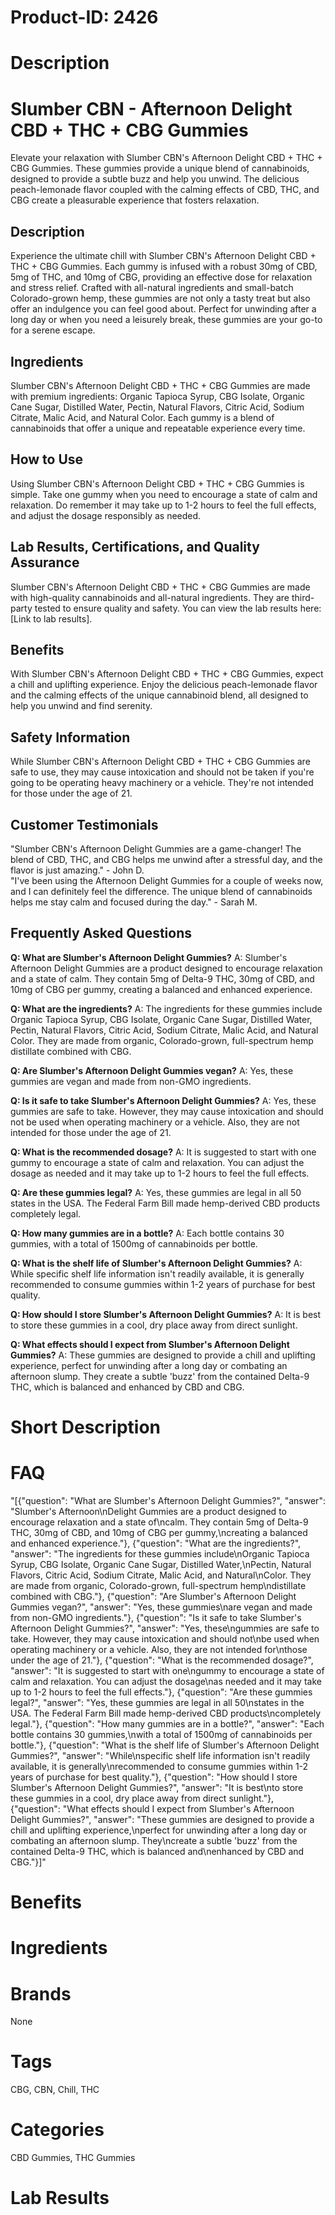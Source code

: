# Product-ID: 2426

# Description

<h1>Slumber CBN - Afternoon Delight CBD + THC + CBG Gummies</h1>
<p>Elevate your relaxation with Slumber CBN's Afternoon Delight CBD + THC + CBG Gummies. These gummies provide a unique blend of cannabinoids, designed to provide a subtle buzz and help you unwind. The delicious peach-lemonade flavor coupled with the calming effects of CBD, THC, and CBG create a pleasurable experience that fosters relaxation.</p>
<h2>Description</h2>
<p>Experience the ultimate chill with Slumber CBN's Afternoon Delight CBD + THC + CBG Gummies. Each gummy is infused with a robust 30mg of CBD, 5mg of THC, and 10mg of CBG, providing an effective dose for relaxation and stress relief. Crafted with all-natural ingredients and small-batch Colorado-grown hemp, these gummies are not only a tasty treat but also offer an indulgence you can feel good about. Perfect for unwinding after a long day or when you need a leisurely break, these gummies are your go-to for a serene escape.</p>
<h2>Ingredients</h2>
<p>Slumber CBN's Afternoon Delight CBD + THC + CBG Gummies are made with premium ingredients: Organic Tapioca Syrup, CBG Isolate, Organic Cane Sugar, Distilled Water, Pectin, Natural Flavors, Citric Acid, Sodium Citrate, Malic Acid, and Natural Color. Each gummy is a blend of cannabinoids that offer a unique and repeatable experience every time.</p>
<h2>How to Use</h2>
<p>Using Slumber CBN's Afternoon Delight CBD + THC + CBG Gummies is simple. Take one gummy when you need to encourage a state of calm and relaxation. Do remember it may take up to 1-2 hours to feel the full effects, and adjust the dosage responsibly as needed.</p>
<h2>Lab Results, Certifications, and Quality Assurance</h2>
<p>Slumber CBN's Afternoon Delight CBD + THC + CBG Gummies are made with high-quality cannabinoids and all-natural ingredients. They are third-party tested to ensure quality and safety. You can view the lab results here: [Link to lab results].</p>
<h2>Benefits</h2>
<p>With Slumber CBN's Afternoon Delight CBD + THC + CBG Gummies, expect a chill and uplifting experience. Enjoy the delicious peach-lemonade flavor and the calming effects of the unique cannabinoid blend, all designed to help you unwind and find serenity.</p>
<h2>Safety Information</h2>
<p>While Slumber CBN's Afternoon Delight CBD + THC + CBG Gummies are safe to use, they may cause intoxication and should not be taken if you're going to be operating heavy machinery or a vehicle. They're not intended for those under the age of 21.</p>
<h2>Customer Testimonials</h2>
<p>"Slumber CBN's Afternoon Delight Gummies are a game-changer! The blend of CBD, THC, and CBG helps me unwind after a stressful day, and the flavor is just amazing." - John D.<br />
"I've been using the Afternoon Delight Gummies for a couple of weeks now, and I can definitely feel the difference. The unique blend of cannabinoids helps me stay calm and focused during the day." - Sarah M.</p>
<div class="flex flex-grow flex-col gap-3">
<div class="min-h-[20px] flex flex-col items-start gap-4 whitespace-pre-wrap break-words">
<div class="markdown prose w-full break-words dark:prose-invert dark">
<h2>Frequently Asked Questions</h2>
<p><strong>Q: What are Slumber's Afternoon Delight Gummies?</strong> A: Slumber's Afternoon Delight Gummies are a product designed to encourage relaxation and a state of calm. They contain 5mg of Delta-9 THC, 30mg of CBD, and 10mg of CBG per gummy, creating a balanced and enhanced experience.</p>
<p><strong>Q: What are the ingredients?</strong> A: The ingredients for these gummies include Organic Tapioca Syrup, CBG Isolate, Organic Cane Sugar, Distilled Water, Pectin, Natural Flavors, Citric Acid, Sodium Citrate, Malic Acid, and Natural Color. They are made from organic, Colorado-grown, full-spectrum hemp distillate combined with CBG.</p>
<p><strong>Q: Are Slumber's Afternoon Delight Gummies vegan?</strong> A: Yes, these gummies are vegan and made from non-GMO ingredients.</p>
<p><strong>Q: Is it safe to take Slumber's Afternoon Delight Gummies?</strong> A: Yes, these gummies are safe to take. However, they may cause intoxication and should not be used when operating machinery or a vehicle. Also, they are not intended for those under the age of 21.</p>
<p><strong>Q: What is the recommended dosage?</strong> A: It is suggested to start with one gummy to encourage a state of calm and relaxation. You can adjust the dosage as needed and it may take up to 1-2 hours to feel the full effects.</p>
<p><strong>Q: Are these gummies legal?</strong> A: Yes, these gummies are legal in all 50 states in the USA. The Federal Farm Bill made hemp-derived CBD products completely legal.</p>
<p><strong>Q: How many gummies are in a bottle?</strong> A: Each bottle contains 30 gummies, with a total of 1500mg of cannabinoids per bottle.</p>
<p><strong>Q: What is the shelf life of Slumber's Afternoon Delight Gummies?</strong> A: While specific shelf life information isn't readily available, it is generally recommended to consume gummies within 1-2 years of purchase for best quality.</p>
<p><strong>Q: How should I store Slumber's Afternoon Delight Gummies?</strong> A: It is best to store these gummies in a cool, dry place away from direct sunlight.</p>
<p><strong>Q: What effects should I expect from Slumber's Afternoon Delight Gummies?</strong> A: These gummies are designed to provide a chill and uplifting experience, perfect for unwinding after a long day or combating an afternoon slump. They create a subtle 'buzz' from the contained Delta-9 THC, which is balanced and enhanced by CBD and CBG.</p>
</div>
</div>
</div>


# Short Description



# FAQ
"[{\"question\": \"What are Slumber's Afternoon Delight Gummies?\", \"answer\": \"Slumber's Afternoon\\nDelight Gummies are a product designed to encourage relaxation and a state of\\ncalm. They contain 5mg of Delta-9 THC, 30mg of CBD, and 10mg of CBG per gummy,\\ncreating a balanced and enhanced experience.\"}, {\"question\": \"What are the ingredients?\", \"answer\": \"The ingredients for these gummies include\\nOrganic Tapioca Syrup, CBG Isolate, Organic Cane Sugar, Distilled Water,\\nPectin, Natural Flavors, Citric Acid, Sodium Citrate, Malic Acid, and Natural\\nColor. They are made from organic, Colorado-grown, full-spectrum hemp\\ndistillate combined with CBG.\"}, {\"question\": \"Are Slumber's Afternoon Delight Gummies vegan?\", \"answer\": \"Yes, these gummies\\nare vegan and made from non-GMO ingredients.\"}, {\"question\": \"Is it safe to take Slumber's Afternoon Delight Gummies?\", \"answer\": \"Yes, these\\ngummies are safe to take. However, they may cause intoxication and should not\\nbe used when operating machinery or a vehicle. Also, they are not intended for\\nthose under the age of 21.\"}, {\"question\": \"What is the recommended dosage?\", \"answer\": \"It is suggested to start with one\\ngummy to encourage a state of calm and relaxation. You can adjust the dosage\\nas needed and it may take up to 1-2 hours to feel the full effects.\"}, {\"question\": \"Are these gummies legal?\", \"answer\": \"Yes, these gummies are legal in all 50\\nstates in the USA. The Federal Farm Bill made hemp-derived CBD products\\ncompletely legal.\"}, {\"question\": \"How many gummies are in a bottle?\", \"answer\": \"Each bottle contains 30 gummies,\\nwith a total of 1500mg of cannabinoids per bottle.\"}, {\"question\": \"What is the shelf life of Slumber's Afternoon Delight Gummies?\", \"answer\": \"While\\nspecific shelf life information isn't readily available, it is generally\\nrecommended to consume gummies within 1-2 years of purchase for best quality.\"}, {\"question\": \"How should I store Slumber's Afternoon Delight Gummies?\", \"answer\": \"It is best\\nto store these gummies in a cool, dry place away from direct sunlight.\"}, {\"question\": \"What effects should I expect from Slumber's Afternoon Delight Gummies?\", \"answer\": \"These gummies are designed to provide a chill and uplifting experience,\\nperfect for unwinding after a long day or combating an afternoon slump. They\\ncreate a subtle 'buzz' from the contained Delta-9 THC, which is balanced and\\nenhanced by CBD and CBG.\"}]"

# Benefits



# Ingredients



# Brands

None

# Tags

CBG, CBN, Chill, THC

# Categories

CBD Gummies, THC Gummies

# Lab Results
